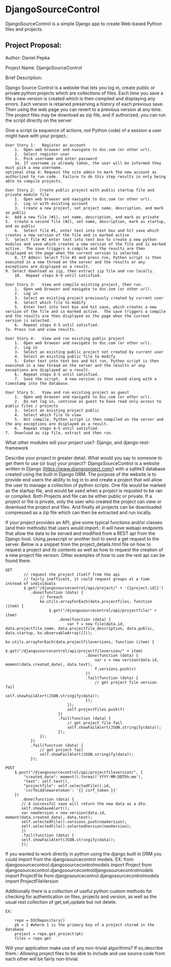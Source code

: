 # DjangoSourceControl
DjangoSourceControl is a simple Django app to create Web-based Python files and projects.

Project Proposal:
------------------------------
Author: Daniel Pepka

Project Name: DjangoSourceControl
		
Brief Description:

Django Source Control is a website that lets you log in, create public or private python projects which are collections of files.  Each time you save a file a new version is created which is then compiled and displaying any errors. Each version is retained preserving a history of each previous save. Then using the web page you can revert to a previous version at any time. The project files may be download as zip file, and if authorized, you can run the script directly on the server.

Give a script (a sequence of actions, not Python code) of a session a user might have with your project.:

    User Story 1:   Register an account
        1.  Open web browser and navigate to dsc.com (or other url).
        2.  Select register user
        3.  Pick username and enter password
        3a. If username is already taken, the user will be informed they must pick a new username.
	optional step 4: Request the site admin to mark the new account as authorized to run code.  Failure to do this step results in only being able to compile projects.

    User Story 2:  Create public project with public startup file and private module file
        1.  Open web browser and navigate to dsc.com (or other url).
        2.  Log in with existing account
        3.  Create a new project, set project name, description, and mark as public
	4:  Add a new file (#1), set name, description, and mark as private
	5.  Create a second file (#2), set name, description, mark as startup, and as public
        6.  Select file #1, enter text into text box and hit save which creates a new version of the file and is marked active
	7.  Select file #2 enter text into text box to create a new python modules and save which creates a new version of the file and is marked active.  The save triggers a compile and the results are then displayed on the page when the current version is selected. 
        8. If Admin: Select file #2 and press run, Python script is then executed in a new thread on the server and the results or any exceptions are displayed as a result.
	9. Select download as zip, then extract zip file and run locally.
        10.  Repeat steps 6-9 until satisfied.

    User Story 3:   View and compile existing project, then run.
        1.  Open web browser and navigate to dsc.com (or other url).
        2.  Log in
        3.  Select an existing project previously created by current user
        4.  Select which file to modify
        5.  Enter text into text box and hit save, which creates a new version of the file and is marked active.  The save triggers a compile and the results are then displayed on the page when the current version is selected.
        6.  Repeat steps 4-5 until satisfied.
	7a. Press run and view results. 

    User Story 4:   View and run existing public project
        1.  Open web browser and navigate to dsc.com (or other url).
        2.  Log in
        3.  Select an existing public project not created by current user
        4.  Select an existing public file to modify
        5.  Enter text into text box and hit run, Python script is then executed in a new thread on the server and the results or any exceptions are displayed as a result.
        6.  Repeat steps 4-5 until satisfied.
        7.  Save the script.  A new version is then saved along with a timestamp into the database.

    User Story 5:   View and run existing project as guest
        1.  Open web browser and navigate to dsc.com (or other url).
        2.  Do not log in, continue as guest to have read only access to public files / projects
        3.  Select an existing project public
        4.  Select which file to view
        5.  Hit compile, Python script is then compiled on the server and the any exceptions are displayed as a result.
        6.  Repeat steps 4-5 until satisfied.
	7.  Download as zip file, extract and then run. 

What other modules will your project use?:
    Django, and django-rest-framework

Describe your project in greater detail. What would you say to someone to get them to use (or buy) your project?:
DjangoSourceControl is a website written in Django (https://www.djangoproject.com/) with a sqllite3 database created using the built in Django ORM. The purpose of the website is to provide end users the ability to log in to and create a project that will allow the user to manage a collection of python scripts. One file would be marked as the startup file, and would be used when a project is requsted to be ran or compiled.  Both Projects and file can be either public or private.  If a project or file is private, only the user who created the project can view or download the project and files. And finally all projects can be downloaded compressed as a zip file which can then be extracted and run locally. 

If your project provides an API, give some typical functions and/or classes (and their methods) that users would import.:
It will have webapi endpoints that allow the data to be served and modified from a REST api from the Django host. Using javascript or another tool to send a get request to the server.  Below is a snippet from the project_details.html file on how to request a project and its contents as well as how to request the creation of a new project file version.  Other examples of how to use the rest api can be found there.

    GET
            // request the project itself from the api
            // fairly inefficent, it could request groups at a time instead of individuals
            $.get("/djangosourcecontrol/api/project/" + '{{project.id}}')
               .done(function (data) {
                   // foreach
                   ko.utils.arrayForEach(data.projectfiles, function (item) {
                       $.get("/djangosourcecontrol/api/projectfile/" + item)
                           .done(function (data) {
                               var f = new file(data.id, data.projectfile_name, data.projectfile_description, data.public, data.startup, ko.observableArray([]));
                               ko.utils.arrayForEach(data.projectfileversions, function (item) {
                                   $.get("/djangosourcecontrol/api/projectfileversion/" + item)
                                       .done(function (data) {
                                           var v = new version(data.id, moment(data.created_date), data.text);
                                           f.versions.push(v)
                                       })
                                       .fail(function (data) {
                                           // get project file version fail
                                           self.showFailAlert(JSON.stringify(data));
                                       });
                               });
                               self.projectFiles.push(f)
                           })
                           .fail(function (data) {
                               // get project file fail
                               self.showFailAlert(JSON.stringify(data));
                           });
                   });
               })
               .fail(function (data) {
                   // get project fail
                   self.showFailAlert(JSON.stringify(data));
               });

    POST
		$.post("/djangosourcecontrol/api/projectfileversion/", {
		    "created_date": moment().format('YYYY-MM-DDThh:mm'),
		    "text": self.text(),
		    "projectfile": self.selectedFile().id,
		    'csrfmiddlewaretoken': '{{ csrf_token }}'
		})
	       .done(function (data) {
		   // A successful save will return the new data as a dto.
		   self.showSaveAlert();
		   var newVersion = new version(data.id, moment(data.created_date), data.text);
		   self.selectedFile().versions.push(newVersion);
		   self.selectedFile().selectedVersion(newVersion);
	       })
	       .fail(function (data) {
		   self.showFailAlert(JSON.stringify(data));
	       });

If you wanted to work directly in python using the django built in ORM you could import from the djangosourcecontrol models.
	EX:
		from djangosourcecontrol.djangosourcecontrolmodels import Project
		from djangosourcecontrol.djangosourcecontroldjangosourcecontrolmodels import ProjectFile
		from djangosourcecontrol.djangosourcecontrolmodels import ProjectFileVersion

Additionally there is a collection of useful python custom methods for checking for authentication on files, projects and version, as well as the usual rest collection of get,set,update but not delete. 

	EX:
		
		repo = DSCRepository()
		pk = 1 #where 1 is the primary key of a project stored in the database
		project = repo.get_project(pk)
		files = repo.get

Will your application make use of any non-trivial algorithms? If so,describe them.:
Allowing project files to be able to include and use source code from each other will be fairly non-trivial. 
